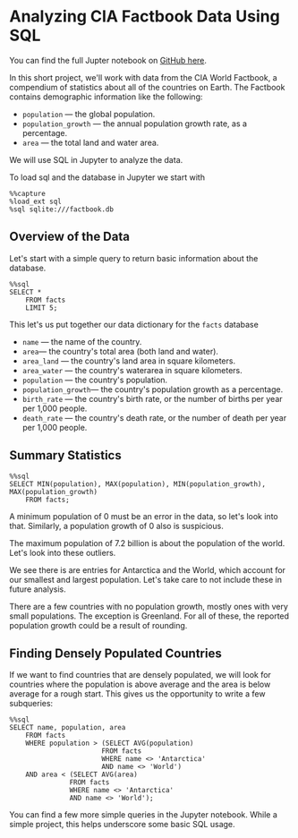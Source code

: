 # Analyzing CIA Factbook Data Using SQL

You can find the full Jupter notebook on [GitHub here](https://github.com/joshfuchs/DataScience_projects/blob/master/cia_factbook_sql.ipynb).

In this short project, we'll work with data from the CIA World Factbook, a compendium of statistics about all of the countries on Earth. The Factbook contains demographic information like the following:

- ```population``` — the global population.
- ```population_growth``` — the annual population growth rate, as a percentage.
- ```area``` — the total land and water area.

We will use SQL in Jupyter to analyze the data. 

To load sql and the database in Jupyter we start with

```
%%capture
%load_ext sql
%sql sqlite:///factbook.db
```

## Overview of the Data

Let's start with a simple query to return basic information about the database.

```
%%sql
SELECT *
    FROM facts
    LIMIT 5;
```

This let's us put together our data dictionary for the ```facts``` database

- ```name``` — the name of the country.
- ```area```— the country's total area (both land and water).
- ```area_land``` — the country's land area in square kilometers.
- ```area_water``` — the country's waterarea in square kilometers.
- ```population``` — the country's population.
- ```population_growth```— the country's population growth as a percentage.
- ```birth_rate``` — the country's birth rate, or the number of births per year per 1,000 people.
- ```death_rate``` — the country's death rate, or the number of death per year per 1,000 people.


## Summary Statistics
```
%%sql
SELECT MIN(population), MAX(population), MIN(population_growth), MAX(population_growth)
    FROM facts; 
```

A minimum population of 0 must be an error in the data, so let's look into that. Similarly, a population growth of 0 also is suspicious. 

The maximum population of 7.2 billion is about the population of the world. Let's look into these outliers.

We see there is are entries for Antarctica and the World, which account for our smallest and largest population. Let's take care to not include these in future analysis. 

There are a few countries with no population growth, mostly ones with very small populations. The exception is Greenland. For all of these, the reported population growth could be a result of rounding.


## Finding Densely Populated Countries
If we want to find countries that are densely populated, we will look for countries where the population is above average and the area is below average for a rough start. This gives us the opportunity to write a few subqueries:

```
%%sql
SELECT name, population, area
    FROM facts
    WHERE population > (SELECT AVG(population)
                       FROM facts
                       WHERE name <> 'Antarctica'
                       AND name <> 'World')
    AND area < (SELECT AVG(area)
               FROM facts
               WHERE name <> 'Antarctica'
               AND name <> 'World');
```

You can find a few more simple queries in the Jupyter notebook. While a simple project, this helps underscore some basic SQL usage. 